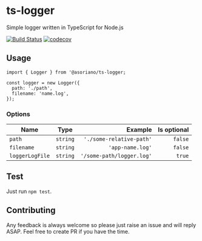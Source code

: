 # ts-logger
Simple logger written in TypeScript for Node.js

[![Build Status](https://travis-ci.org/asorian0/ts-logger.svg?branch=master)](https://travis-ci.org/asorian0/ts-logger)
[![codecov](https://codecov.io/gh/asorian0/ts-logger/branch/master/graph/badge.svg)](https://codecov.io/gh/asorian0/ts-logger)

## Usage
```
import { Logger } from '@asoriano/ts-logger;

const logger = new Logger({
  path: './path',
  filename: 'name.log',
});
```

### Options
| Name            | Type     | Example                   | Is optional |
| --------------- | :------: | ------------------------: | ----------: |
| `path`          | `string` | `'./some-relative-path'`  | `false`     |
| `filename`      | `string` | `'app-name.log'`          | `false`     |
| `loggerLogFile` | `string` | `'/some-path/logger.log'` | `true`      |

## Test
Just run `npm test`.

## Contributing
Any feedback is always welcome so please just raise an issue and will reply ASAP. Feel free to create PR if you have the time.

